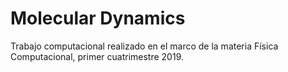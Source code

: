 # Molecular Dynamics

Trabajo computacional realizado en el marco de la materia Física Computacional,
primer cuatrimestre 2019.
